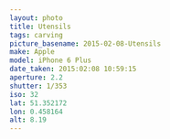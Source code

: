 ```yaml
---
layout: photo
title: Utensils
tags: carving
picture_basename: 2015-02-08-Utensils
make: Apple
model: iPhone 6 Plus
date_taken: 2015:02:08 10:59:15
aperture: 2.2
shutter: 1/353
iso: 32
lat: 51.352172
lon: 0.458164
alt: 8.19
---
```



